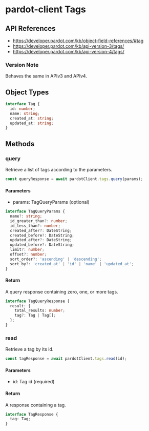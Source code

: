 # pardot-client Tags

## API References

- https://developer.pardot.com/kb/object-field-references/#tag
- https://developer.pardot.com/kb/api-version-3/tags/
- https://developer.pardot.com/kb/api-version-4/tags/

### Version Note

Behaves the same in APIv3 and APIv4.

## Object Types

```typescript
interface Tag {
  id: number;
  name: string;
  created_at: string;
  updated_at: string;
}
```

## Methods

### query

Retrieve a list of tags according to the parameters.

```typescript
const queryResponse = await pardotClient.tags.query(params);
```

#### Parameters

- params: TagQueryParams (optional)

```typescript
interface TagQueryParams {
  name?: string;
  id_greater_than?: number;
  id_less_than?: number;
  created_after?: DateString;
  created_before?: DateString;
  updated_after?: DateString;
  updated_before?: DateString;
  limit?: number;
  offset?: number;
  sort_order?: 'ascending' | 'descending';
  sort_by?: 'created_at' | 'id' | 'name' | 'updated_at';
}
```

#### Return

A query response containing zero, one, or more tags.

```typescript
interface TagQueryResponse {
  result: {
    total_results: number;
    tag?: Tag | Tag[];
  };
}
```

### read

Retrieve a tag by its id.

```typescript
const tagResponse = await pardotClient.tags.read(id);
```

#### Parameters

- id: Tag id (required)

#### Return

A response containing a tag.

```typescript
interface TagResponse {
  tag: Tag;
}
```
